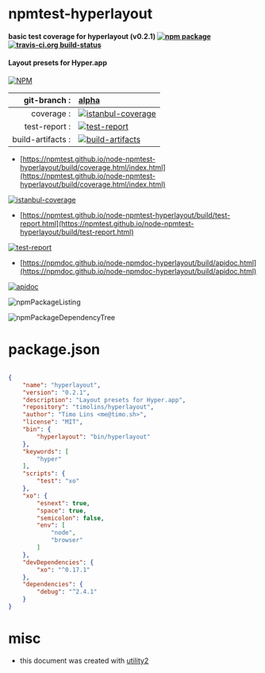 # npmtest-hyperlayout

#### basic test coverage for  hyperlayout (v0.2.1)  [![npm package](https://img.shields.io/npm/v/npmtest-hyperlayout.svg?style=flat-square)](https://www.npmjs.org/package/npmtest-hyperlayout) [![travis-ci.org build-status](https://api.travis-ci.org/npmtest/node-npmtest-hyperlayout.svg)](https://travis-ci.org/npmtest/node-npmtest-hyperlayout)

#### Layout presets for Hyper.app

[![NPM](https://nodei.co/npm/hyperlayout.png?downloads=true&downloadRank=true&stars=true)](https://www.npmjs.com/package/hyperlayout)

| git-branch : | [alpha](https://github.com/npmtest/node-npmtest-hyperlayout/tree/alpha)|
|--:|:--|
| coverage : | [![istanbul-coverage](https://npmtest.github.io/node-npmtest-hyperlayout/build/coverage.badge.svg)](https://npmtest.github.io/node-npmtest-hyperlayout/build/coverage.html/index.html)|
| test-report : | [![test-report](https://npmtest.github.io/node-npmtest-hyperlayout/build/test-report.badge.svg)](https://npmtest.github.io/node-npmtest-hyperlayout/build/test-report.html)|
| build-artifacts : | [![build-artifacts](https://npmtest.github.io/node-npmtest-hyperlayout/glyphicons_144_folder_open.png)](https://github.com/npmtest/node-npmtest-hyperlayout/tree/gh-pages/build)|

- [https://npmtest.github.io/node-npmtest-hyperlayout/build/coverage.html/index.html](https://npmtest.github.io/node-npmtest-hyperlayout/build/coverage.html/index.html)

[![istanbul-coverage](https://npmtest.github.io/node-npmtest-hyperlayout/build/screenCapture.buildCi.browser.%252Ftmp%252Fbuild%252Fcoverage.lib.html.png)](https://npmtest.github.io/node-npmtest-hyperlayout/build/coverage.html/index.html)

- [https://npmtest.github.io/node-npmtest-hyperlayout/build/test-report.html](https://npmtest.github.io/node-npmtest-hyperlayout/build/test-report.html)

[![test-report](https://npmtest.github.io/node-npmtest-hyperlayout/build/screenCapture.buildCi.browser.%252Ftmp%252Fbuild%252Ftest-report.html.png)](https://npmtest.github.io/node-npmtest-hyperlayout/build/test-report.html)

- [https://npmdoc.github.io/node-npmdoc-hyperlayout/build/apidoc.html](https://npmdoc.github.io/node-npmdoc-hyperlayout/build/apidoc.html)

[![apidoc](https://npmdoc.github.io/node-npmdoc-hyperlayout/build/screenCapture.buildCi.browser.%252Ftmp%252Fbuild%252Fapidoc.html.png)](https://npmdoc.github.io/node-npmdoc-hyperlayout/build/apidoc.html)

![npmPackageListing](https://npmtest.github.io/node-npmtest-hyperlayout/build/screenCapture.npmPackageListing.svg)

![npmPackageDependencyTree](https://npmtest.github.io/node-npmtest-hyperlayout/build/screenCapture.npmPackageDependencyTree.svg)



# package.json

```json

{
    "name": "hyperlayout",
    "version": "0.2.1",
    "description": "Layout presets for Hyper.app",
    "repository": "timolins/hyperlayout",
    "author": "Timo Lins <me@timo.sh>",
    "license": "MIT",
    "bin": {
        "hyperlayout": "bin/hyperlayout"
    },
    "keywords": [
        "hyper"
    ],
    "scripts": {
        "test": "xo"
    },
    "xo": {
        "esnext": true,
        "space": true,
        "semicolon": false,
        "env": [
            "node",
            "browser"
        ]
    },
    "devDependencies": {
        "xo": "^0.17.1"
    },
    "dependencies": {
        "debug": "^2.4.1"
    }
}
```



# misc
- this document was created with [utility2](https://github.com/kaizhu256/node-utility2)

